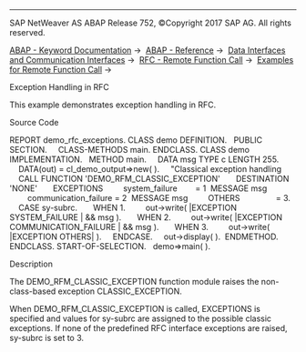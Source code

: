   

* * *

SAP NetWeaver AS ABAP Release 752, ©Copyright 2017 SAP AG. All rights reserved.

[ABAP - Keyword Documentation](javascript:call_link\('abenabap.htm'\)) →  [ABAP - Reference](javascript:call_link\('abenabap_reference.htm'\)) →  [Data Interfaces and Communication Interfaces](javascript:call_link\('abenabap_data_communication.htm'\)) →  [RFC - Remote Function Call](javascript:call_link\('abenrfc.htm'\)) →  [Examples for Remote Function Call](javascript:call_link\('abenrfc_abexas.htm'\)) → 

Exception Handling in RFC

This example demonstrates exception handling in RFC.

Source Code

REPORT demo\_rfc\_exceptions.
CLASS demo DEFINITION.
  PUBLIC SECTION.
    CLASS-METHODS main.
ENDCLASS.
CLASS demo IMPLEMENTATION.
  METHOD main.
    DATA msg TYPE c LENGTH 255.
    DATA(out) = cl\_demo\_output=>new( ).
    "Classical exception handling
    CALL FUNCTION 'DEMO\_RFM\_CLASSIC\_EXCEPTION'
      DESTINATION 'NONE'
      EXCEPTIONS
        system\_failure        = 1  MESSAGE msg
        communication\_failure = 2  MESSAGE msg
        OTHERS                = 3.
    CASE sy-subrc.
      WHEN 1.
        out->write( |EXCEPTION SYSTEM\_FAILURE | && msg ).
      WHEN 2.
        out->write( |EXCEPTION COMMUNICATION\_FAILURE | && msg ).
      WHEN 3.
        out->write( |EXCEPTION OTHERS| ).
    ENDCASE.
    out->display( ).  ENDMETHOD.
ENDCLASS.
START-OF-SELECTION.
  demo=>main( ).

Description

The DEMO\_RFM\_CLASSIC\_EXCEPTION function module raises the non-class-based exception CLASSIC\_EXCEPTION.

When DEMO\_RFM\_CLASSIC\_EXCEPTION is called, EXCEPTIONS is specified and values for sy-subrc are assigned to the possible classic exceptions. If none of the predefined RFC interface exceptions are raised, sy-subrc is set to 3.